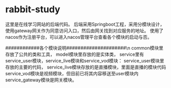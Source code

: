 # rabbit-study

这里是在线学习网站的后端代码。
后端采用Springboot工程，采用分模块设计，使用gateway网关作为同意访问入口，然后由网关找到对应服务的地址。
使用了nacos作为注册平台，可以进入nacos管理平台查看各个模块的启动与否。

############各个模块说明#####################\n
common模块里存放了公共的类和工具，
model模块里存放的是实体类，
service里有service_user模块，service_live模块和service_vod模块：
  service_user模块里存放的主要的代码，
  service_live模块存放的是直播模块，里面是直播的模块代码
  service_vod模块是视频模块，但目前已将其内容移送至user模块内
service_gateway模块是网关模块。  
